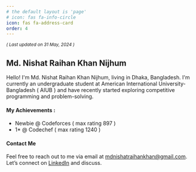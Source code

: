 ```yaml
---
# the default layout is 'page'
# icon: fas fa-info-circle
icon: fas fa-address-card
order: 4
---
```


<sub>_( Last updated on 31 May, 2024 )_</sub>

## Md. Nishat Raihan Khan Nijhum

Hello! I'm Md. Nishat Raihan Khan Nijhum, living in Dhaka, Bangladesh. I'm currently an undergraduate student at American International University-Bangladesh ( AIUB ) and have recently started exploring competitive programming and problem-solving.

#### My Achievements :
- Newbie @ Codeforces ( max rating 897 )
- 1* @ Codechef ( max rating 1240 )

#### Contact Me

Feel free to reach out to me via email at [mdnishatraihankhan@gmail.com](mailto:mdnishatraihankhan@gmail.com).\
Let’s connect on [LinkedIn](https://www.linkedin.com/in/mdnrkn/) and discuss.


